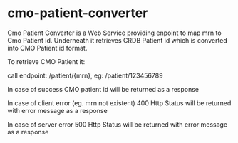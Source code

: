 # cmo-patient-converter

Cmo Patient Converter is a Web Service providing enpoint to map mrn to Cmo Patient id.
Underneath it retrieves CRDB Patient id which is converted into CMO Patient id format.

To retrieve CMO Patient it:

call endpoint: /patient/{mrn}, eg: /patient/123456789

In case of success CMO patient id will be returned as a response

In case of client error (eg. mrn not existent) 400 Http Status will be returned with error message as a response 

In case of server error 500 Http Status will be returned with error message as a response
